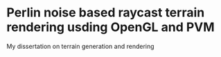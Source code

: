 Perlin noise based raycast terrain rendering usding OpenGL and PVM
==================================================================

My dissertation on terrain generation and rendering